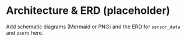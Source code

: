 # Architecture & ERD (placeholder)

Add schematic diagrams (Mermaid or PNG) and the ERD for `sensor_data` and `users` here.
